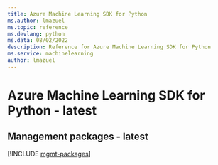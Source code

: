 ```yaml
---
title: Azure Machine Learning SDK for Python
ms.author: lmazuel
ms.topic: reference
ms.devlang: python
ms.data: 08/02/2022
description: Reference for Azure Machine Learning SDK for Python
ms.service: machinelearning
author: lmazuel
---
```

# Azure Machine Learning SDK for Python - latest

## Management packages - latest
[!INCLUDE [mgmt-packages](machine-learning-mgmt-index.md)]
